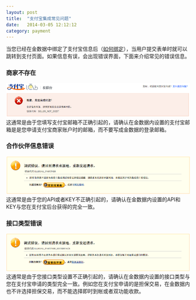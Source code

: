 ```yaml
---
layout: post
title:  "支付宝集成常见问题"
date:   2014-03-05 12:12:12
category: payment
---
```


当您已经在金数据中绑定了支付宝信息后（[如何绑定](alipay.html)），当用户提交表单时就可以跳转到支付页面。如果信息有误，会出现错误界面，下面来介绍常见的错误信息。

### 商家不存在
![](/images/alipay_faq_seller_not_exist.png)
这通常是由于您填写支付宝邮箱不正确引起的，请确认在金数据内设置的支付宝邮箱是是您申请支付宝商家账户时的邮箱，而不要写成金数据的登录邮箱。

### 合作伙伴信息错误
![](/images/alipay_faq_illegal_partner.png)
这通常是由于您的API或者KEY不正确引起的，请确认在金数据内设置的API和KEY与您在支付宝后台获得的完全一致。

### 接口类型错误
![](/images/alipay_faq_illegal_partner_exterface.png)
这通常是由于您接口类型设置不正确引起的，请确认在金数据内设置的接口类型与您在支付宝申请的类型完全一致。例如您在支付宝申请的是担保交易，在金数据内也不许选择担保交易，而不能选择即时到帐或者双功能收款。


